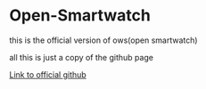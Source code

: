 # Open-Smartwatch

this is the official version of ows(open smartwatch)

all this is just a copy of the github page

[Link to official github](https://github.com/Open-Smartwatch)
